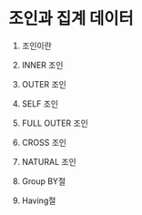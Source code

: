# 조인과 집계 데이터

1. 조인이란

2. INNER 조인

3. OUTER 조인

4. SELF 조인

5. FULL OUTER 조인

6. CROSS 조인

7. NATURAL 조인

8. Group BY절

9. Having절
